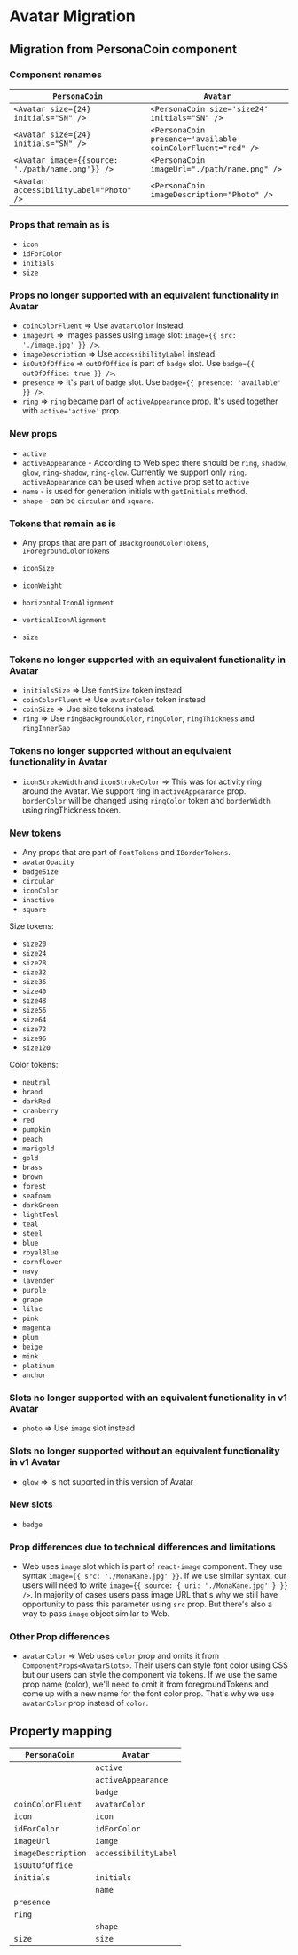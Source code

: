 # Avatar Migration

## Migration from PersonaCoin component

### Component renames

| `PersonaCoin`                                    | `Avatar`                                                     |
| ------------------------------------------------ | ------------------------------------------------------------ |
| `<Avatar size={24} initials="SN" />`             | `<PersonaCoin size='size24' initials="SN" />`                |
| `<Avatar size={24} initials="SN" />`             | `<PersonaCoin presence='available' coinColorFluent="red" />` |
| `<Avatar image={{source: './path/name.png'}} />` | `<PersonaCoin imageUrl="./path/name.png" />`                 |
| `<Avatar accessibilityLabel="Photo" />`          | `<PersonaCoin imageDescription="Photo" />`                   |

### Props that remain as is

- `icon`
- `idForColor`
- `initials`
- `size`

### Props no longer supported with an equivalent functionality in Avatar

- `coinColorFluent` => Use `avatarColor` instead.
- `imageUrl` => Images passes using `image` slot: `image={{ src: './image.jpg' }} />`.
- `imageDescription` => Use `accessibilityLabel` instead.
- `isOutOfOffice` => `outOfOffice` is part of `badge` slot. Use `badge={{ outOfOffice: true }} />`.
- `presence` => It's part of `badge` slot. Use `badge={{ presence: 'available' }} />`.
- `ring` => `ring` became part of `activeAppearance` prop. It's used together with `active='active'` prop.

### New props

- `active`
- `activeAppearance` - According to Web spec there should be `ring`, `shadow`, `glow`, `ring-shadow`, `ring-glow`.
  Currently we support only `ring`. `activeAppearance` can be used when `active` prop set to `active`
- `name` - is used for generation initials with `getInitials` method.
- `shape` - can be `circular` and `square`.

### Tokens that remain as is

- Any props that are part of `IBackgroundColorTokens`, `IForegroundColorTokens`

- `iconSize`
- `iconWeight`
- `horizontalIconAlignment`
- `verticalIconAlignment`
- `size`

### Tokens no longer supported with an equivalent functionality in Avatar

- `initialsSize` => Use `fontSize` token instead
- `coinColorFluent` => Use `avatarColor` token instead
- `coinSize` => Use size tokens instead.
- `ring` => Use `ringBackgroundColor`, `ringColor`, `ringThickness` and `ringInnerGap`

### Tokens no longer supported without an equivalent functionality in Avatar

- `iconStrokeWidth` and `iconStrokeColor` => This was for activity ring around the Avatar.
  We support ring in `activeAppearance` prop. `borderColor` will be changed using `ringColor` token and `borderWidth` using ringThickness token.

### New tokens

- Any props that are part of `FontTokens` and `IBorderTokens`.
- `avatarOpacity`
- `badgeSize`
- `circular`
- `iconColor`
- `inactive`
- `square`

Size tokens:

- `size20`
- `size24`
- `size28`
- `size32`
- `size36`
- `size40`
- `size48`
- `size56`
- `size64`
- `size72`
- `size96`
- `size120`

Color tokens:

- `neutral`
- `brand`
- `darkRed`
- `cranberry`
- `red`
- `pumpkin`
- `peach`
- `marigold`
- `gold`
- `brass`
- `brown`
- `forest`
- `seafoam`
- `darkGreen`
- `lightTeal`
- `teal`
- `steel`
- `blue`
- `royalBlue`
- `cornflower`
- `navy`
- `lavender`
- `purple`
- `grape`
- `lilac`
- `pink`
- `magenta`
- `plum`
- `beige`
- `mink`
- `platinum`
- `anchor`

### Slots no longer supported with an equivalent functionality in v1 Avatar

- `photo` => Use `image` slot instead

### Slots no longer supported without an equivalent functionality in v1 Avatar

- `glow` => is not suported in this version of Avatar

### New slots

- `badge`

### Prop differences due to technical differences and limitations

- Web uses `image` slot which is part of `react-image` component. They use syntax `image={{ src: './MonaKane.jpg' }}`. If we use similar syntax, our users will need to write `image={{ source: { uri: './MonaKane.jpg' } }} />`. In majority of cases users pass image URL that's why we still have opportunity to pass this parameter using `src` prop. But there's also a way to pass `image` object similar to Web.

### Other Prop differences

- `avatarColor` => Web uses `color` prop and omits it from `ComponentProps<AvatarSlots>`. Their users can style font color using CSS but our users can style the component via tokens. If we use the same prop name (color), we'll need to omit it from foregroundTokens and come up with a new name for the font color prop. That's why we use `avatarColor` prop instead of `color`.

## Property mapping

| `PersonaCoin`      | `Avatar`             |
| ------------------ | -------------------- |
|                    | `active`             |
|                    | `activeAppearance`   |
|                    | `badge`              |
| `coinColorFluent`  | `avatarColor`        |
| `icon`             | `icon`               |
| `idForColor`       | `idForColor`         |
| `imageUrl`         | `iamge`              |
| `imageDescription` | `accessibilityLabel` |
| `isOutOfOffice`    |                      |
| `initials`         | `initials`           |
|                    | `name`               |
| `presence`         |                      |
| `ring`             |                      |
|                    | `shape`              |
| `size`             | `size`               |
